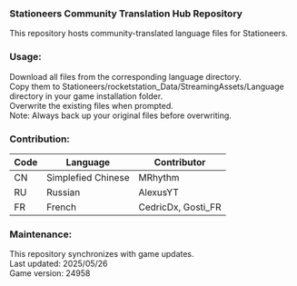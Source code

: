 ### Stationeers Community Translation Hub Repository
This repository hosts community-translated language files for Stationeers.

### Usage:
Download all files from the corresponding language directory.<br/>
Copy them to Stationeers/rocketstation_Data/StreamingAssets/Language directory in your game installation folder.<br/>
Overwrite the existing files when prompted.<br/>
​​Note:​​ Always back up your original files before overwriting.


### Contribution:

|      Code     |       Language       |        Contributor         |
| ------------- | -------------------- | -------------------------- |
| CN            | Simplefied Chinese   | MRhythm                    |
| RU            | Russian              | AlexusYT                   |
| FR            | French               | CedricDx, Gosti_FR         |



### Maintenance:
This repository synchronizes with game updates.<br/>
Last updated: 2025/05/26<br/>
Game version: 24958<br/>
